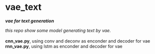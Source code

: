 # vae_text
***vae for text generation***

*this repo show some model generating text by vae.*<br>
<br>
**cnn_vae.py**, using conv and deconv as enconder and decoder for vae
<br>
**rnn_vae.py**, using lstm as enconder and decoder for vae

